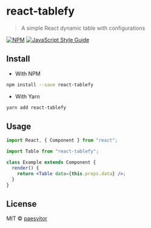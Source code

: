 # react-tablefy

> A simple React dynamic table with configurations

[![NPM](https://img.shields.io/npm/v/react-tablefy.svg)](https://www.npmjs.com/package/react-tablefy) [![JavaScript Style Guide](https://img.shields.io/badge/code_style-standard-brightgreen.svg)](https://standardjs.com)

## Install

- With NPM

```bash
npm install --save react-tablefy
```

- With Yarn

```bash
yarn add react-tablefy
```

## Usage

```jsx
import React, { Component } from "react";

import Table from "react-tablefy";

class Example extends Component {
  render() {
    return <Table data={this.props.data} />;
  }
}
```

## License

MIT © [paesvitor](https://github.com/paesvitor)
